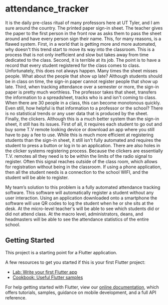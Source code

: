 # attendance_tracker

It is the daily pre-class ritual of many professors here at UT Tyler, and I am sure around the country. The printed paper sign-in sheet. The teacher gives the paper to the first person in the front row as asks them to pass the sheet around and have every person sign their name. This, for many reasons, is a flawed system. First, in a world that is getting more and more automated, why doesn't this trend start to move its way into the classroom. This is a process that is not only inefficient and slow but takes away from time dedicated to the class. Second, it is terrible at its job. The point is to have a record that every student registered for the class comes to class. Unfortunately, this does not always happen. Many times the sheet misses people. What about the people that show up late? Although students should be in class on time, the sign-in paper cannot register people that show up late. Third, when tracking attendance over a semester or more, the sign-in paper is pretty much worthless. The professor takes that sheet, transfers the information to a spreadsheet, tracks who is and isn't coming to class. When there are 30 people in a class, this can become monotonous quickly. Even still, how helpful is that information to a professor or the school? There is no statistical trends or any user data that is produced by the sheet. Finally, the clickers. Although this is a much better system than the sign-in sheet, it still has its issues. First of all, it requires each student to go out and buy some T.V remote looking device or download an app where you still have to pay a fee to use. While this is much more efficient at registering students than the sign-in sheet, it still isn't fully automated and requires the student to press a button or log in to an application. There are also holes in the clicker systems registering process. Because the clickers are essentially T.V. remotes all they need is to be within the limits of the radio signal to register. Often this signal reaches outside of the class room, which allows for registration without being in the classroom. If using a phone application, then all the student needs is a connection to the school WIFI, and the student will be able to register.

My team’s solution to this problem is a fully automated attendance tracking software. This software will automatically register a student without any user interaction. Using an application downloaded onto a smartphone the software will use QR codes to log the student when he or she sits at the desk. At the micro-level teacher's will be able to see which students did or did not attend class. At the macro level, administrators, deans, and headmasters will be able to see the attendance statistics of the entire school.

## Getting Started

This project is a starting point for a Flutter application.

A few resources to get you started if this is your first Flutter project:

- [Lab: Write your first Flutter app](https://flutter.dev/docs/get-started/codelab)
- [Cookbook: Useful Flutter samples](https://flutter.dev/docs/cookbook)

For help getting started with Flutter, view our
[online documentation](https://flutter.dev/docs), which offers tutorials,
samples, guidance on mobile development, and a full API reference.

